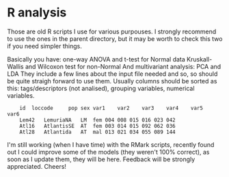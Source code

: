 # R analysis

Those are old R scripts I use for various purpouses.
I strongly recommend to use the ones in the parent directory, but it may be worth to check this two if you need simpler things.

Basically you have:
one-way ANOVA and t-test for Normal data
Kruskall-Wallis and Wilcoxon test for non-Normal
And multivariant analysis: PCA and LDA
They include a few lines about the input file needed and so, so should be quite straigh forward to use them.
Usually columns should be sorted as this: tags/descriptors (not analised), grouping variables, numerical variables.

		id	loccode		pop	sex	var1	var2	var3	var4	var5	var6
		Lem42	LemuriaNA	LM	fem	004	008	015	016	023	042
		Atl16	AtlantisSE	AT	fem	003	014	015	092	062	036
		Atl28	Atlantida	AT	mal	013	021	034	055	089	144

I'm still working (when I have time) with the RMark scripts, recently found out I could improve some of the models (they weren't 100% correct), as soon as I update them, they will be here. Feedback will be strongly appreciated.
Cheers!
